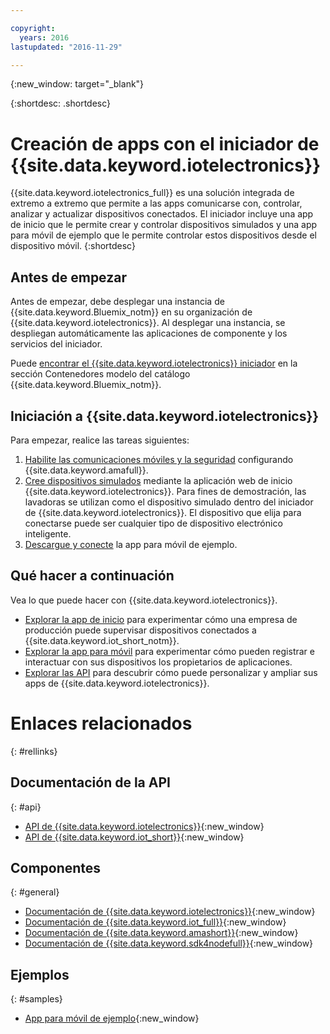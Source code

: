 ```yaml
---

copyright:
  years: 2016
lastupdated: "2016-11-29"

---
```


{:new_window: target="\_blank"}

{:shortdesc: .shortdesc}


# Creación de apps con el iniciador de {{site.data.keyword.iotelectronics}}

{{site.data.keyword.iotelectronics_full}} es una solución integrada de extremo a extremo que permite a las apps comunicarse con, controlar, analizar y actualizar dispositivos conectados. El iniciador incluye una app de inicio que le permite crear y controlar dispositivos simulados y una app para móvil de ejemplo que le permite controlar estos dispositivos desde el dispositivo móvil.
{:shortdesc}

## Antes de empezar

Antes de empezar, debe desplegar una instancia de {{site.data.keyword.Bluemix_notm}} en su organización de {{site.data.keyword.iotelectronics}}. Al desplegar una instancia, se despliegan automáticamente las aplicaciones de componente y los servicios del iniciador.

 Puede [encontrar el {{site.data.keyword.iotelectronics}} iniciador](https://console.{DomainName}/catalog/starters/iot-for-electronics-starter/) en la sección Contenedores modelo del catálogo {{site.data.keyword.Bluemix_notm}}.  

## Iniciación a {{site.data.keyword.iotelectronics}}
Para empezar, realice las tareas siguientes:

1. [Habilite las comunicaciones móviles y la seguridad](iotelectronics_config_mca.html) configurando {{site.data.keyword.amafull}}.
2. [Cree dispositivos simulados](iot4ecreatingappliances.html) mediante la aplicación web de inicio {{site.data.keyword.iotelectronics}}. Para fines de demostración, las lavadoras se utilizan como el dispositivo simulado dentro del iniciador de {{site.data.keyword.iotelectronics}}. El dispositivo que elija para conectarse puede ser cualquier tipo de dispositivo electrónico inteligente.
3. [Descargue y conecte](iotelectronics_config_mobile.html) la app para móvil de ejemplo.


## Qué hacer a continuación
Vea lo que puede hacer con {{site.data.keyword.iotelectronics}}.

- [Explorar la app de inicio](iot4ecreatingappliances.html) para experimentar cómo una empresa de producción puede supervisar dispositivos conectados a {{site.data.keyword.iot_short_notm}}.
- [Explorar la app para móvil](iotelectronics_config_mobile.html) para experimentar cómo pueden registrar e interactuar con sus dispositivos los propietarios de aplicaciones.
- [Explorar las API](http://ibmiotforelectronics.mybluemix.net/public/iot4eregistrationapi.html) para descubrir cómo puede personalizar y ampliar sus apps de {{site.data.keyword.iotelectronics}}.

# Enlaces relacionados
{: #rellinks}
<!-- Related Links last updated 23 October 2016 - new API source -->
## Documentación de la API
{: #api}
* [API de {{site.data.keyword.iotelectronics}}](https://broker-uss-iot4e.electronics.internetofthings.ibmcloud.com/public/iot4eregistrationapi.html){:new_window}
* [API de {{site.data.keyword.iot_short}}](https://developer.ibm.com/iotfoundation/recipes/api-documentation/){:new_window}


## Componentes
{: #general}

* [Documentación de {{site.data.keyword.iotelectronics}}](iotelectronics_overview.html){:new_window}
* [Documentación de {{site.data.keyword.iot_full}}](https://console.ng.bluemix.net/docs/services/IoT/index.html){:new_window}
*  [Documentación de {{site.data.keyword.amashort}}](https://console.ng.bluemix.net/docs/services/mobileaccess/overview.html){:new_window}
* [Documentación de {{site.data.keyword.sdk4nodefull}}](https://console.ng.bluemix.net/docs/runtimes/nodejs/index.html#nodejs_runtime){:new_window}

## Ejemplos
{: #samples}
* [App para móvil de ejemplo](https://console.ng.bluemix.net/docs/starters/IotElectronics/iotelectronics_config_mobile.html){:new_window}
